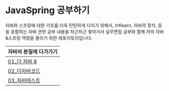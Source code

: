 # JavaSpring 공부하기

자바와 스프링에 대한 기초를 더욱 탄탄하게 다지기 위해서, Inflearn, 자바의 정석, 등을 포함하는
자바 관련 공부 내용을 차근차근 쌓아가서 실무면접 공부와 함께 저의 자바&스프링 역량을 올리기 위한
레포지토리입니다.

| 자바의 본질에 다가가기 |
| :--------------------- |
| [01\_더 자바 8]()      |
| [02\_더자바코드]()     |
| [03\_자바테스트]()     |
